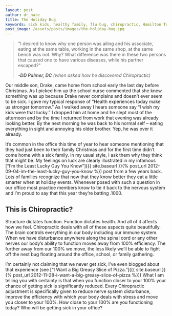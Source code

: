 ```yaml
---
layout: post
author: dr_nate
title: The Holiday Bug
keywords: sick kids, healthy family, flu bug, chiropractic, Hamilton Town Center, Fishers, geist, noblesville
post_image: /assets/posts/images/the-holiday-bug.jpg
---
```

> "I desired to know why one person was ailing and his associate, eating at the same table, working in the same shop, at the same bench was not. Why? What difference was there in these two persons that caused one to have various diseases, while his partner escaped?"
>
> **_-DD Palmer, DC_** _(when asked how he discovered Chiropractic)_

Our middle son, Drake, came home from school early the last day before Christmas. As I picked him up the school nurse commented that she knew something was up because Drake never complains and doesn’t ever seem to be sick. I gave my typical response of “Health experiences today make us stronger tomorrow.” As I walked away I hears someone say “I wish my kids were that lucky.”  I dropped him at home and he slept most of the afternoon and by the time I returned from work that evening was already looking better. By the next morning he was back to his normal self – eating everything in sight and annoying his older brother.  Yep, he was over it already.

It’s common in the office this time of year to hear someone mentioning that they had just been to their family Christmas and for the first time didn’t come home with a sick family.  In my usual style, I ask them why they think that might be. My feelings on luck are clearly illustrated in my infamous [“I’m the Least Lucky Guy You Know”]({{ site.baseurl }}{% post_url 2012-09-04-im-the-least-lucky-guy-you-know %}) post from a few years back.  Lots of families recognize that now that they know better they eat a little smarter when at holiday events. Whenever posed with such a question in our office most practice members know to tie it back to the nervous system and I’m proud to say that this year they’re batting .1000.

## This is Chiropractic?
Structure dictates function. Function dictates health. And all of it affects how we feel. Chiropractic deals with all of these aspects quite beautifully. The brain controls everything in our body including our immune system. When we have disturbance anywhere along the spinal cord or any other nerves our body’s ability to function moves away from 100% efficiency.  The further away from our 100% we move, the less likely we’ll be able to fight off the next bug floating around the office, school, or family gathering.

I’m certainly not claiming that we never get sick, I’ve even blogged about that experience (see [“I Want a Big Greasy Slice of Pizza.”]({{ site.baseurl }}{% post_url 2012-11-28-i-want-a-big-greasy-slice-of-pizza %}))  What I am telling you with certainty is that when you function closer to your 100% your chance of getting sick is significantly reduced. Every Chiropractic adjustment is specifically given to reduce nerve system disturbance, improve the efficiency with which your body deals with stress and move you closer to your 100%. How close to your 100% are you functioning today? Who will be getting sick in your office?
